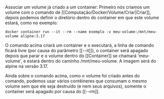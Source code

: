 Associar um volume já criado a um container:
Primeiro nós criamos um volume com o comando de [[Computação/Docker/Volume/Criar|Criar]], depois podemos definir o diretório dentro do container em que este volume estará, como no exemplo:
```
docker container run --it --rm --name exemplo -v meu-volume:/mnt/meu-volume alipne:3.17
```

O comando acima criará um container e o executará, a linha de comando ficará livre (por causa do parâmetro [[--it]]), o container será apagado depois que parar e o volume dentro do [[Container]] se chamará 'meu-volume', e estará dentro do caminho /mnt/meu-volume. A imagem será do alpine na versão 3.17.

Ainda sobre o comando acima, como o volume foi criado antes do comando, podemos usar vários contêineres que consumam o mesmo volume sem que ele seja destruído (e nem seus arquivos), somente o container será apagado por causa do [[--rm]].